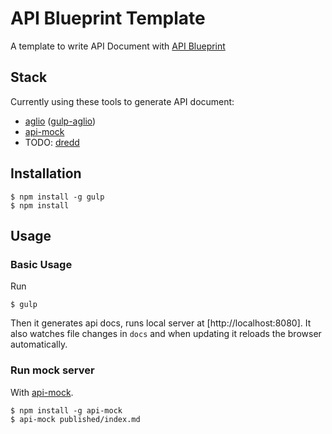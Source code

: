 API Blueprint Template
======================

A template to write API Document with [API Blueprint](https://apiblueprint.org/generated)

## Stack

Currently using these tools to generate API document:

- [aglio](https://github.com/danielgtaylor/aglio) ([gulp-aglio](https://www.npmjs.com/package/gulp-aglio))
- [api-mock](https://github.com/localmed/api-mock)
- TODO: [dredd](https://github.com/apiaryio/dredd)

## Installation

```
$ npm install -g gulp
$ npm install
```

## Usage

### Basic Usage

Run

```
$ gulp
```

Then it generates api docs, runs local server at [http://localhost:8080].
It also watches file changes in `docs` and when updating it reloads the browser automatically.

### Run mock server

With [api-mock](https://github.com/localmed/api-mock).

```
$ npm install -g api-mock
$ api-mock published/index.md
```

